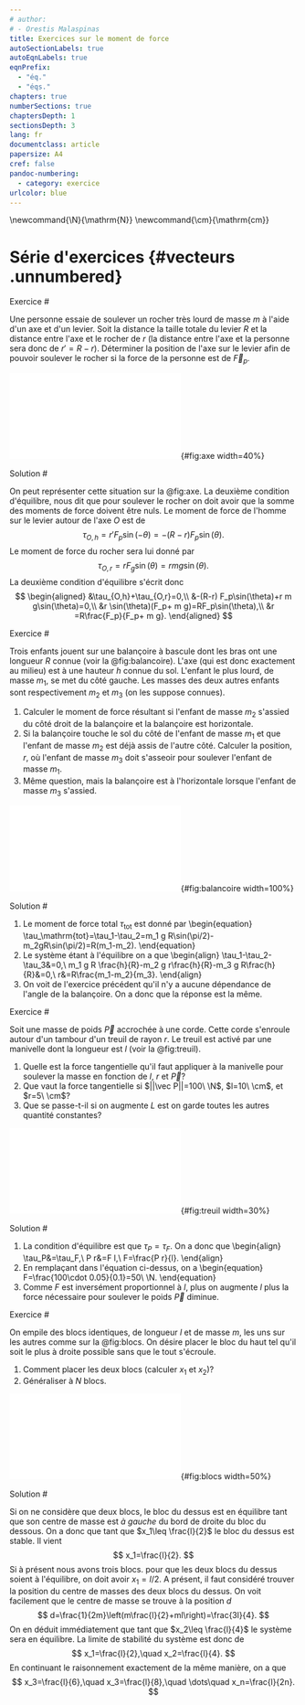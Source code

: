 ```yaml
---
# author:
# - Orestis Malaspinas
title: Exercices sur le moment de force
autoSectionLabels: true
autoEqnLabels: true
eqnPrefix: 
  - "éq."
  - "éqs."
chapters: true
numberSections: true
chaptersDepth: 1
sectionsDepth: 3
lang: fr
documentclass: article
papersize: A4
cref: false
pandoc-numbering:
  - category: exercice
urlcolor: blue
---
```


\newcommand{\N}{\mathrm{N}}
\newcommand{\cm}{\mathrm{cm}}

Série d'exercices {#vecteurs .unnumbered}
=================

Exercice #

Une personne essaie de soulever un rocher très lourd de masse $m$ à l'aide d'un axe et d'un levier. Soit la distance la taille totale du levier $R$ et la distance entre l'axe et le rocher de $r$ (la distance entre l'axe et la personne sera donc de $r'=R-r$). Déterminer la position de l'axe sur le levier afin de pouvoir soulever le rocher si la force de la personne est de $\vec F_p$.

![La force $\vec F_p$ exercée sur le levier de taille $R=r+r'$ autour de l'axe $\triangle$.](../figs/axe.pdf){#fig:axe width=40%}

Solution #

On peut représenter cette situation sur la @fig:axe. La deuxième condition d'équilibre, nous dit que pour soulever le rocher on doit avoir que la somme des moments de force doivent être nuls. Le moment de force de l'homme sur le levier autour de l'axe $O$ est de
$$\tau_{O,h}=r' F_p\sin(-\theta)=-(R-r) F_p\sin(\theta).$$
Le moment de force du rocher sera lui donné par 
$$\tau_{O,r}=r F_g\sin(\theta)=r m g\sin(\theta).$$
La deuxième condition d'équilibre s'écrit donc
$$
\begin{aligned}
&\tau_{O,h}+\tau_{O,r}=0,\\
&-(R-r) F_p\sin(\theta)+r m g\sin(\theta)=0,\\
&r \sin(\theta)(F_p+ m g)=RF_p\sin(\theta),\\
&r =R\frac{F_p}{F_p+ m g}.
\end{aligned}
$$

Exercice #

Trois enfants jouent sur une balançoire à bascule dont les bras ont une longueur $R$ connue (voir la @fig:balancoire). L'axe (qui est donc exactement au milieu) est à une hauteur $h$ connue du sol. L'enfant le plus lourd, de masse $m_1$, se met du côté gauche. Les masses des deux autres enfants sont respectivement $m_2$ et $m_3$ (on les suppose connues).

1. Calculer le moment de force résultant si l'enfant de masse $m_2$ s'assied du côté droit de la balançoire et la balançoire est horizontale.
2. Si la balançoire touche le sol du côté de l'enfant de masse $m_1$ et que l'enfant de masse $m_2$ est déjà assis de l'autre côté. Calculer la position, $r$, où l'enfant de masse $m_3$ doit s'asseoir pour soulever l'enfant de masse $m_1$.
3. Même question, mais la balançoire est à l'horizontale lorsque l'enfant de masse $m_3$ s'assied.

![Trois enfant de masse $m_1$, $m_2$ et $m_3$ jouent sur une balançoire de longueur $2R$.](../figs/balancoire.pdf){#fig:balancoire width=100%}

Solution #

1. Le moment de force total $\tau_\mathrm{tot}$ est donné par
\begin{equation}
\tau_\mathrm{tot}=\tau_1-\tau_2=m_1 g R\sin(\pi/2)-m_2gR\sin(\pi/2)=R(m_1-m_2).
\end{equation}
2. Le système étant à l'équilibre on a que
\begin{align}
\tau_1-\tau_2-\tau_3&=0,\\
m_1 g R \frac{h}{R}-m_2 g r\frac{h}{R}-m_3 g R\frac{h}{R}&=0,\\
r&=R\frac{m_1-m_2}{m_3}.
\end{align}
3. On voit de l'exercice précédent qu'il n'y a aucune dépendance de l'angle de la balançoire. On a donc que la réponse est la même.

Exercice #

Soit une masse de poids $\vec P$ accrochée à une corde. Cette corde s'enroule autour d'un tambour d'un treuil de rayon $r$. Le treuil est activé par une manivelle dont la longueur est $l$ (voir la @fig:treuil). 

1. Quelle est la force tangentielle qu'il faut appliquer à la manivelle pour soulever la masse en fonction de $l$, $r$ et $\vec P$?
2. Que vaut la force tangentielle si $||\vec P||=100\ \N$, $l=10\ \cm$, et $r=5\ \cm$?
3. Que se passe-t-il si on augmente $L$ est on garde toutes les autres quantité constantes?

![On essaie de soulever une masse de poids $\vec P$ accrochée sur un tambour de rayon $r$ à l'aide d'un treuil dont la manivelle a une longueur $l$.](../figs/treuil.pdf){#fig:treuil width=30%}

Solution #

1. La condition d'équilibre est que $\tau_P=\tau_F$. On a donc que
\begin{align}
\tau_P&=\tau_F,\\
P r&=F l,\\
F=\frac{P r}{l}.
\end{align}
2. En remplaçant dans l'équation ci-dessus, on a
\begin{equation}
F=\frac{100\cdot 0.05}{0.1}=50\ \N.
\end{equation}
3. Comme $F$ est inversément proportionnel à $l$, plus on augmente $l$ plus la force nécessaire pour soulever le poids $\vec P$ diminue.


Exercice #

On empile des blocs identiques, de longueur $l$ et de masse $m$, les uns sur les autres comme sur la @fig:blocs. On désire placer le bloc du haut tel qu'il soit le plus à droite possible sans que le tout s'écroule.

1. Comment placer les deux blocs (calculer $x_1$ et $x_2$)?
2. Généraliser à $N$ blocs.

![Trois blocs identiques de masse $m$ et de longueur $l$ sont empilés.](../figs/blocs.pdf){#fig:blocs width=50%}

Solution #

Si on ne considère que deux blocs, le bloc du dessus est en équilibre tant que son centre de masse est *à gauche* du bord de droite du bloc du dessous. On a donc que tant que $x_1\leq \frac{l}{2}$ le bloc du dessus est stable. Il vient
$$
x_1=\frac{l}{2}.
$$
Si à présent nous avons trois blocs. pour que les deux blocs du dessus soient à l'équilibre, on doit avoir $x_1=l/2$. A présent, il faut considéré trouver la position du centre de masses des deux blocs du dessus. On voit facilement que le centre de masse se trouve à la position $d$
$$
d=\frac{1}{2m}\left(m\frac{l}{2}+ml\right)=\frac{3l}{4}.
$$
On en déduit immédiatement que tant que $x_2\leq \frac{l}{4}$ le système sera en équilibre. La limite de stabilité du système est donc de 
$$
x_1=\frac{l}{2},\quad x_2=\frac{l}{4}.
$$
En continuant le raisonnement exactement de la même manière, on a que  
$$
x_3=\frac{l}{6},\quad x_3=\frac{l}{8},\quad \dots\quad x_n=\frac{l}{2n}.
$$
